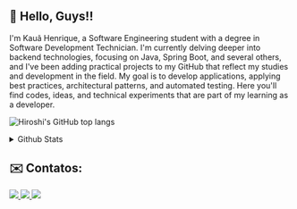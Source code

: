 ## 🐧 Hello, Guys!!

I'm Kauã Henrique, a Software Engineering student with a degree in Software Development Technician. I'm currently delving deeper into backend technologies, focusing on Java, Spring Boot, and several others, and I've been adding practical projects to my GitHub that reflect my studies and development in the field. My goal is to develop applications, applying best practices, architectural patterns, and automated testing. Here you'll find codes, ideas, and technical experiments that are part of my learning as a developer.

![Hiroshi's GitHub top langs](https://github-readme-stats-sooty-xi-86.vercel.app/api/top-langs/?username=KauaHenriqueGoncalves&layout=compact&langs_count=8&theme=onedark&hide=css)




<details>
  <summary>Github Stats</summary>
<div align="center">
   <img align="center" src="https://simple-github-stats.vercel.app/?user=KauaHenriqueGoncalves&date=02/01/2020" />
</div>
  
  [^ This Github Stats is one of my projects!](https://github.com/KauaHenriqueGoncalves/SimpleGithubStats)
</details>





## ✉️ Contatos:
<div>
  <a href="https://www.instagram.com/kaua__goncalves/">
    <img src="https://img.shields.io/badge/-Instagram-%23E4405F?style=for-the-badge&logo=instagram&logoColor=white">
  </a>
  <a href="mailto:kauahenriquegoncalves00@gmail.com">
    <img src="https://img.shields.io/badge/Gmail-D14836?style=for-the-badge&logo=gmail&logoColor=white">
  </a>
  <a href="https://www.linkedin.com/in/kau%C3%A3-gon%C3%A7alves/">
    <img src="https://img.shields.io/badge/-LinkedIn-%230077B5?style=for-the-badge&logo=linkedin&logoColor=white">
  </a>
</div>
